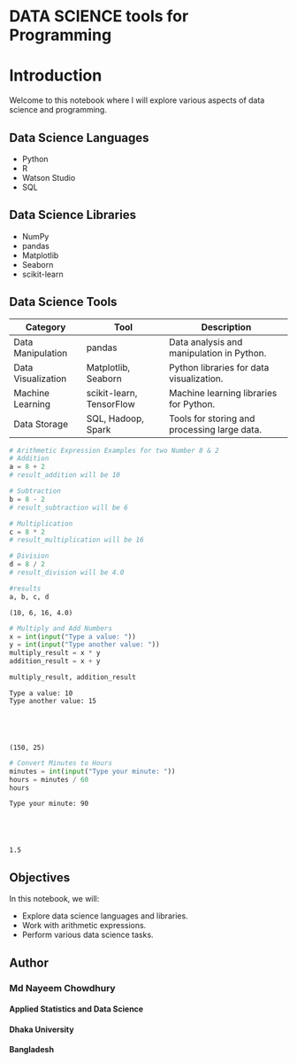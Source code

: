 # DATA SCIENCE tools for Programming

# Introduction
Welcome to this notebook where I will explore various aspects of data science and programming.

## Data Science Languages
- Python
- R
- Watson Studio
- SQL

## Data Science Libraries
- NumPy
- pandas
- Matplotlib
- Seaborn
- scikit-learn

## Data Science Tools

| Category          | Tool                    | Description                                 |
|-------------------|--------------------------|---------------------------------------------|
| Data Manipulation | pandas                   | Data analysis and manipulation in Python.  |
| Data Visualization| Matplotlib, Seaborn     | Python libraries for data visualization.    |
| Machine Learning  | scikit-learn, TensorFlow | Machine learning libraries for Python.      |
| Data Storage      | SQL, Hadoop, Spark      | Tools for storing and processing large data.|



```python
# Arithmetic Expression Examples for two Number 8 & 2
# Addition
a = 8 + 2
# result_addition will be 10

# Subtraction
b = 8 - 2
# result_subtraction will be 6

# Multiplication
c = 8 * 2
# result_multiplication will be 16

# Division
d = 8 / 2
# result_division will be 4.0

#results
a, b, c, d
```




    (10, 6, 16, 4.0)




```python
# Multiply and Add Numbers
x = int(input("Type a value: "))
y = int(input("Type another value: "))
multiply_result = x * y
addition_result = x + y

multiply_result, addition_result
```

    Type a value: 10
    Type another value: 15
    




    (150, 25)




```python
# Convert Minutes to Hours
minutes = int(input("Type your minute: "))
hours = minutes / 60
hours
```

    Type your minute: 90
    




    1.5



## Objectives
In this notebook, we will:
- Explore data science languages and libraries.
- Work with arithmetic expressions.
- Perform various data science tasks.


## Author
### Md Nayeem Chowdhury
#### Applied Statistics and Data Science
#### Dhaka University
#### Bangladesh
